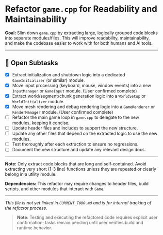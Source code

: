 # Refactor `game.cpp` for Readability and Maintainability

**Goal:** Slim down `game.cpp` by extracting large, logically grouped code blocks into separate modules/files. This will improve readability, maintainability, and make the codebase easier to work with for both humans and AI tools.

---

## 📝 Open Subtasks

- [x] Extract initialization and shutdown logic into a dedicated `GameInitializer` (or similar) module.
- [x] Move input processing (keyboard, mouse, window events) into a new `InputManager` or `GameInput` module. (User confirmed complete)
- [x] Extract world/segment/chunk generation logic into a `WorldSetup` or `WorldInitializer` module.
- [x] Move mesh rendering and debug rendering logic into a `GameRenderer` or `RenderManager` module. (User confirmed complete)
- [ ] Refactor the main game loop in `game.cpp` to delegate to the new modules, keeping it concise.
- [ ] Update header files and includes to support the new structure.
- [ ] Update any other files that depend on the extracted logic to use the new modules.
- [ ] Test thoroughly after each extraction to ensure no regressions.
- [ ] Document the new structure and update any relevant design docs.

---

**Note:** Only extract code blocks that are long and self-contained. Avoid extracting very short (1-3 line) functions unless they are repeated or clearly belong in a utility module.

**Dependencies:** This refactor may require changes to header files, build scripts, and other modules that interact with `Game`.

---

*This file is not yet linked in `CURRENT_TODO.md` and is for internal tracking of the refactor process.*
>
> **Note:** Testing and executing the refactored code requires explicit user confirmation; tasks remain pending until user verifies build and runtime behavior.
